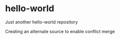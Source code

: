 # hello-world
Just another hello-world repository

Creating an alternate source
to enable conflict merge
